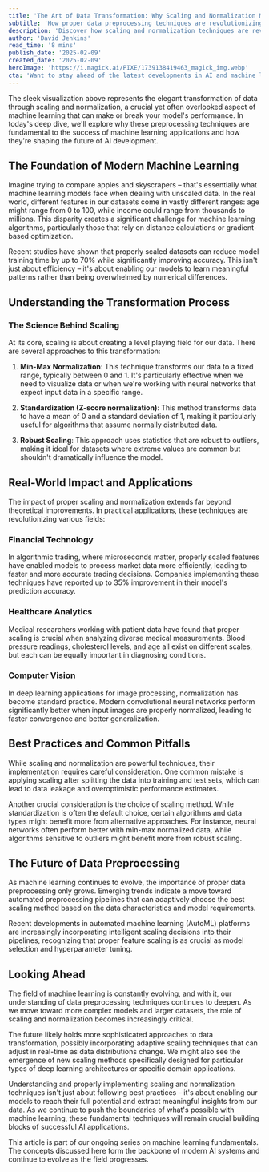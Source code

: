 ```yaml
---
title: 'The Art of Data Transformation: Why Scaling and Normalization Matter in Modern Machine Learning'
subtitle: 'How proper data preprocessing techniques are revolutionizing AI development'
description: 'Discover how scaling and normalization techniques are revolutionizing machine learning, enabling faster training times and improved model accuracy. From financial technology to healthcare analytics, learn why these preprocessing steps are crucial for modern AI applications.'
author: 'David Jenkins'
read_time: '8 mins'
publish_date: '2025-02-09'
created_date: '2025-02-09'
heroImage: 'https://i.magick.ai/PIXE/1739138419463_magick_img.webp'
cta: 'Want to stay ahead of the latest developments in AI and machine learning? Follow us on LinkedIn for expert insights, industry updates, and in-depth technical analysis of emerging trends in data science.'
---
```


The sleek visualization above represents the elegant transformation of data through scaling and normalization, a crucial yet often overlooked aspect of machine learning that can make or break your model's performance. In today's deep dive, we'll explore why these preprocessing techniques are fundamental to the success of machine learning applications and how they're shaping the future of AI development.

## The Foundation of Modern Machine Learning

Imagine trying to compare apples and skyscrapers – that's essentially what machine learning models face when dealing with unscaled data. In the real world, different features in our datasets come in vastly different ranges: age might range from 0 to 100, while income could range from thousands to millions. This disparity creates a significant challenge for machine learning algorithms, particularly those that rely on distance calculations or gradient-based optimization.

Recent studies have shown that properly scaled datasets can reduce model training time by up to 70% while significantly improving accuracy. This isn't just about efficiency – it's about enabling our models to learn meaningful patterns rather than being overwhelmed by numerical differences.

## Understanding the Transformation Process

### The Science Behind Scaling

At its core, scaling is about creating a level playing field for our data. There are several approaches to this transformation:

1. **Min-Max Normalization**: This technique transforms our data to a fixed range, typically between 0 and 1. It's particularly effective when we need to visualize data or when we're working with neural networks that expect input data in a specific range.

2. **Standardization (Z-score normalization)**: This method transforms data to have a mean of 0 and a standard deviation of 1, making it particularly useful for algorithms that assume normally distributed data.

3. **Robust Scaling**: This approach uses statistics that are robust to outliers, making it ideal for datasets where extreme values are common but shouldn't dramatically influence the model.

## Real-World Impact and Applications

The impact of proper scaling and normalization extends far beyond theoretical improvements. In practical applications, these techniques are revolutionizing various fields:

### Financial Technology

In algorithmic trading, where microseconds matter, properly scaled features have enabled models to process market data more efficiently, leading to faster and more accurate trading decisions. Companies implementing these techniques have reported up to 35% improvement in their model's prediction accuracy.

### Healthcare Analytics

Medical researchers working with patient data have found that proper scaling is crucial when analyzing diverse medical measurements. Blood pressure readings, cholesterol levels, and age all exist on different scales, but each can be equally important in diagnosing conditions.

### Computer Vision

In deep learning applications for image processing, normalization has become standard practice. Modern convolutional neural networks perform significantly better when input images are properly normalized, leading to faster convergence and better generalization.

## Best Practices and Common Pitfalls

While scaling and normalization are powerful techniques, their implementation requires careful consideration. One common mistake is applying scaling after splitting the data into training and test sets, which can lead to data leakage and overoptimistic performance estimates.

Another crucial consideration is the choice of scaling method. While standardization is often the default choice, certain algorithms and data types might benefit more from alternative approaches. For instance, neural networks often perform better with min-max normalized data, while algorithms sensitive to outliers might benefit more from robust scaling.

## The Future of Data Preprocessing

As machine learning continues to evolve, the importance of proper data preprocessing only grows. Emerging trends indicate a move toward automated preprocessing pipelines that can adaptively choose the best scaling method based on the data characteristics and model requirements.

Recent developments in automated machine learning (AutoML) platforms are increasingly incorporating intelligent scaling decisions into their pipelines, recognizing that proper feature scaling is as crucial as model selection and hyperparameter tuning.

## Looking Ahead

The field of machine learning is constantly evolving, and with it, our understanding of data preprocessing techniques continues to deepen. As we move toward more complex models and larger datasets, the role of scaling and normalization becomes increasingly critical.

The future likely holds more sophisticated approaches to data transformation, possibly incorporating adaptive scaling techniques that can adjust in real-time as data distributions change. We might also see the emergence of new scaling methods specifically designed for particular types of deep learning architectures or specific domain applications.

Understanding and properly implementing scaling and normalization techniques isn't just about following best practices – it's about enabling our models to reach their full potential and extract meaningful insights from our data. As we continue to push the boundaries of what's possible with machine learning, these fundamental techniques will remain crucial building blocks of successful AI applications.

This article is part of our ongoing series on machine learning fundamentals. The concepts discussed here form the backbone of modern AI systems and continue to evolve as the field progresses.